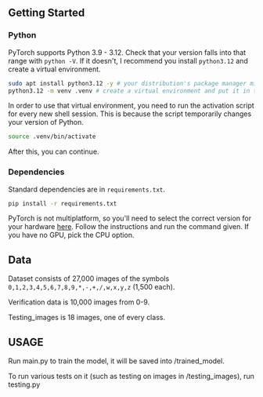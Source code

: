 ## Getting Started
### Python
PyTorch supports Python 3.9 - 3.12.
Check that your version falls into that range with `python -V`. If it doesn't, I recommend you install `python3.12` and create a virtual environment.
```sh
sudo apt install python3.12 -y # your distribution's package manager might not be apt
python3.12 -m venv .venv # create a virtual environment and put it in the hidden folder .venv
```
In order to use that virtual environment, you need to run the activation script for every new shell session.
This is because the script temporarily changes your version of Python.
```sh
source .venv/bin/activate
```
After this, you can continue.

### Dependencies
Standard dependencies are in `requirements.txt`.
```sh
pip install -r requirements.txt
```

PyTorch is not multiplatform, so you'll need to select the correct version for your hardware [here](https://pytorch.org/get-started/locally/). Follow the instructions and run the command given. If you have no GPU, pick the CPU option.

## Data
Dataset consists of 27,000 images of the symbols `0,1,2,3,4,5,6,7,8,9,*,-,+,/,w,x,y,z` (1,500 each).

Verification data is 10,000 images from 0-9.

Testing_images is 18 images, one of every class.



## USAGE

Run main.py to train the model, it will be saved into /trained_model.

To run various tests on it (such as testing on images in /testing_images), run testing.py